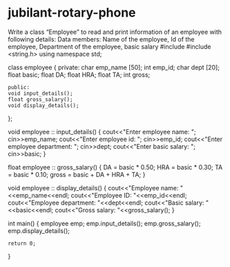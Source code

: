 # jubilant-rotary-phone
Write a class “Employee” to read and print information of an employee with following details:  Data members: Name of the employee, Id of the employee, Department of the employee, basic salary
#include <iostream>
#include <string.h>
using namespace std;

class employee
{
    private:
    char emp_name [50];
    int emp_id;
    char dept [20];
    float basic;
    float DA;
    float HRA;
    float TA;
    int gross;
    
    public:
    void input_details();
    float gross_salary();
    void display_details();
};

void employee :: input_details()
{
    cout<<"Enter employee name: ";
    cin>>emp_name;
    cout<<"Enter employee id: ";
    cin>>emp_id;
    cout<<"Enter employee department: ";
    cin>>dept;
    cout<<"Enter basic salary: ";
    cin>>basic;
}

float employee :: gross_salary()
{
    DA = basic * 0.50;
    HRA = basic * 0.30;
    TA = basic * 0.10;
    gross = basic + DA + HRA + TA;
}

void employee :: display_details()
{
    cout<<"Employee name: "<<emp_name<<endl;
    cout<<"Employee ID: "<<emp_id<<endl;
    cout<<"Employee department: "<<dept<<endl;
    cout<<"Basic salary: "<<basic<<endl;
    cout<<"Gross salary: "<<gross_salary();
}

int main()
{
    employee emp;
    emp.input_details();
    emp.gross_salary();
    emp.display_details();
    
    return 0;
    
}
